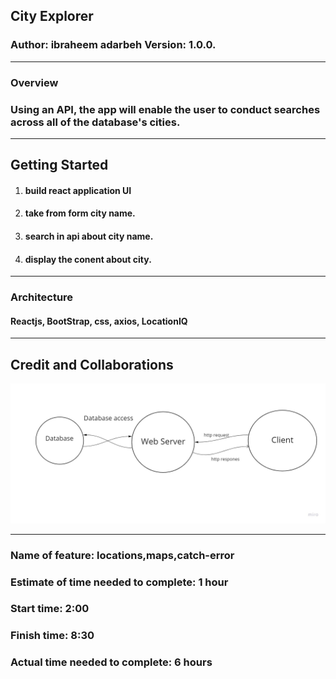 ## City Explorer
### Author: ibraheem adarbeh Version: 1.0.0.
---
### Overview
### Using an API, the app will enable the user to conduct searches across all of the database's cities.
---
## Getting Started
1. #### build react application UI
2. #### take from form city name.
3. #### search in api about city name.
4. #### display the conent about city.
---
### Architecture
#### Reactjs, BootStrap, css, axios, LocationIQ
---
## Credit and Collaborations
![alt](https://raw.githubusercontent.com/hamzahhisham306/city-explorer/main/map.jpg)

---
### Name of feature: locations,maps,catch-error

### Estimate of time needed to complete: 1 hour

### Start time: 2:00

### Finish time: 8:30

### Actual time needed to complete: 6 hours
